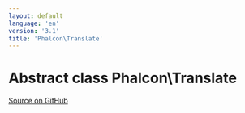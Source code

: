 ```yaml
---
layout: default
language: 'en'
version: '3.1'
title: 'Phalcon\Translate'
---
```

# Abstract class **Phalcon\Translate**

<a href="https://github.com/phalcon/cphalcon/tree/v3.1.0/phalcon/translate.zep" class="btn btn-default btn-sm">Source on GitHub</a>

